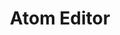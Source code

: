 ---
blog: http://blog.atom.io/
codehost: https://github.com/atom/atom
images:
- atom_io-icon.svg
- atom_io-ar21.svg
logohandle: atom_io
sort: atomeditor
tags:
- text_editor
title: Atom Editor
twitter: https://x.com/AtomEditor
website: https://atom.io/
wikipedia: https://en.wikipedia.org/wiki/Atom_(text_editor)
---